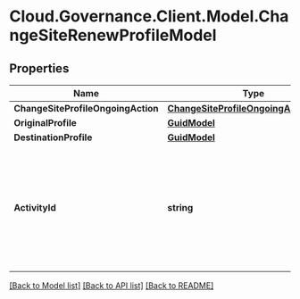 # Cloud.Governance.Client.Model.ChangeSiteRenewProfileModel
## Properties

Name | Type | Description | Notes
------------ | ------------- | ------------- | -------------
**ChangeSiteProfileOngoingAction** | [**ChangeSiteProfileOngoingActionModel**](ChangeSiteProfileOngoingActionModel.md) |  | [optional] 
**OriginalProfile** | [**GuidModel**](GuidModel.md) |  | [optional] 
**DestinationProfile** | [**GuidModel**](GuidModel.md) |  | [optional] 
**ActivityId** | **string** | An unique identifier for the activity which can be used to find configuration in the dynamic service if it is assign by IT | [optional] 

[[Back to Model list]](../README.md#documentation-for-models) [[Back to API list]](../README.md#documentation-for-api-endpoints) [[Back to README]](../README.md)

